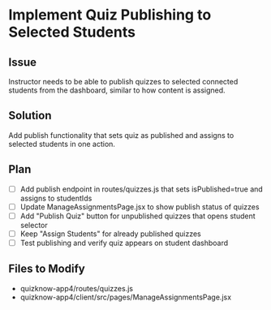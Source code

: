 # Implement Quiz Publishing to Selected Students

## Issue
Instructor needs to be able to publish quizzes to selected connected students from the dashboard, similar to how content is assigned.

## Solution
Add publish functionality that sets quiz as published and assigns to selected students in one action.

## Plan
- [ ] Add publish endpoint in routes/quizzes.js that sets isPublished=true and assigns to studentIds
- [ ] Update ManageAssignmentsPage.jsx to show publish status of quizzes
- [ ] Add "Publish Quiz" button for unpublished quizzes that opens student selector
- [ ] Keep "Assign Students" for already published quizzes
- [ ] Test publishing and verify quiz appears on student dashboard

## Files to Modify
- quizknow-app4/routes/quizzes.js
- quizknow-app4/client/src/pages/ManageAssignmentsPage.jsx
